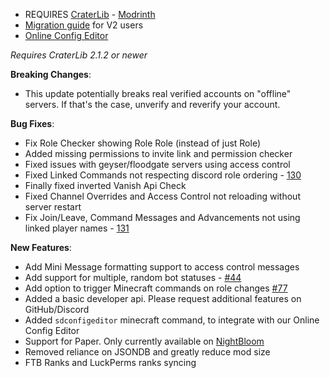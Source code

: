 - REQUIRES [CraterLib](https://www.curseforge.com/minecraft/mc-mods/craterlib) - [Modrinth](https://modrinth.com/mod/craterlib)
- [Migration guide](https://sdlink.fdd-docs.com/migration/) for V2 users
- [Online Config Editor](https://editor.firstdark.dev)


*Requires CraterLib 2.1.2 or newer*

**Breaking Changes**:

- This update potentially breaks real verified accounts on "offline" servers. If that's the case, unverify and reverify your account.

**Bug Fixes**:

- Fix Role Checker showing Role Role (instead of just Role)
- Added missing permissions to invite link and permission checker
- Fixed issues with geyser/floodgate servers using access control
- Fixed Linked Commands not respecting discord role ordering - [130](https://github.com/hypherionmc/sdlink/issues/130)
- Finally fixed inverted Vanish Api Check
- Fixed Channel Overrides and Access Control not reloading without server restart
- Fix Join/Leave, Command Messages and Advancements not using linked player names - [131](https://github.com/hypherionmc/sdlink/issues/131)

**New Features**:

- Add Mini Message formatting support to access control messages
- Add support for multiple, random bot statuses - [#44](https://github.com/hypherionmc/sdlink/issues/44)
- Add option to trigger Minecraft commands on role changes [#77](https://github.com/hypherionmc/sdlink/issues/77)
- Added a basic developer api. Please request additional features on GitHub/Discord
- Added `sdconfigeditor` minecraft command, to integrate with our Online Config Editor
- Support for Paper. Only currently available on [NightBloom](https://nightbloom.cc/project/sdlink/files?loader=paper)
- Removed reliance on JSONDB and greatly reduce mod size
- FTB Ranks and LuckPerms ranks syncing